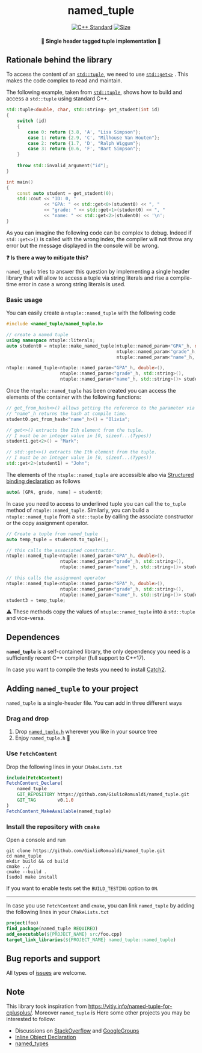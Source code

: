 <p align="center">
<h1 align="center">named_tuple </h1>
</p>
<p align="center">
<a href="https://isocpp.org"><img src="https://img.shields.io/badge/standard-C++17-blue.svg?style=flat&logo=c%2B%2B" alt="C++ Standard"/></a>
<a href="./LICENSE"><img src="https://img.shields.io/badge/license-BSD3-19c2d8.svg" alt="Size" /></a>
</p>

<p align="center">
<h4 align="center">🍦 Single header tagged tuple implementation 🍦</h4>
</p>

## Rationale behind the library

To access the content of an [`std::tuple`](https://en.cppreference.com/w/cpp/utility/tuple), we need to use [`std::get<>`](https://en.cppreference.com/w/cpp/utility/tuple/get) . This makes the code complex to read and maintain. 

The following example, taken from  [`std::tuple`](https://en.cppreference.com/w/cpp/utility/tuple), shows how to build and access a `std::tuple` using standard C++.
```c++
std::tuple<double, char, std::string> get_student(int id)
{
    switch (id)
    {
        case 0: return {3.8, 'A', "Lisa Simpson"};
        case 1: return {2.9, 'C', "Milhouse Van Houten"};
        case 2: return {1.7, 'D', "Ralph Wiggum"};
        case 3: return {0.6, 'F', "Bart Simpson"};
    }
 
    throw std::invalid_argument("id");
}

int main()
{
    const auto student = get_student(0);
    std::cout << "ID: 0, "
              << "GPA: " << std::get<0>(student0) << ", "
              << "grade: " << std::get<1>(student0) << ", "
              << "name: " << std::get<2>(student0) << '\n';
}
```
As you can imagine the following code can be complex to debug. Indeed if `std::get<>()` is called with the wrong index, the compiler will not throw any error but the message displayed in the console will be wrong. 

**:question: Is there a way to mitigate this?**

`named_tuple` tries to answer this question by implementing a single header library that will allow to access a tuple via string literals and rise a compile-time error in case a wrong string literals is used. 

### Basic usage

You can easily create a `ntuple::named_tuple` with the following code

```c++
#include <named_tuple/named_tuple.h>

// create a named tuple
using namespace ntuple::literals;
auto student0 = ntuple::make_named_tuple(ntuple::named_param<"GPA"_h, double>(),
                                         ntuple::named_param<"grade"_h, std::string>(),
                                         ntuple::named_param<"name"_h, std::string>());

ntuple::named_tuple<ntuple::named_param<"GPA"_h, double>(),
                    ntuple::named_param<"grade"_h, std::string>(),
                    ntuple::named_param<"name"_h, std::string>()> student1;
```

Once the `ntuple::named_tuple` has been created you can access the elements of the container with the following functions:

```c++
// get_from_hash<>() allows getting the reference to the parameter via a hash. 
// "name"_h returns the hash at compile time.
student0.get_from_hash<"name"_h>() = "Olivia";

// get<>() extracts the Ith element from the tuple.
// I must be an integer value in [0, sizeof...(Types))
student1.get<2>() = "Mark";

// std::get<>() extracts the Ith element from the tuple.
// I must be an integer value in [0, sizeof...(Types))
std::get<2>(student1) = "John";
```

The elements of the `ntuple::named_tuple` are accessible also via [Structured binding declaration](https://en.cppreference.com/w/cpp/language/structured_binding) as follows

```c++
auto& [GPA, grade, name] = student0;
```

In case you need to access to underlined tuple you can call the `to_tuple` method of `ntuple::named_tuple`. Similarly, you can build a `ntuple::named_tuple` from a `std::tuple` by calling the associate constructor or the copy assignment operator.

```c++
// Create a tuple from named_tuple
auto temp_tuple = student0.to_tuple();

// this calls the associated constructor.
ntuple::named_tuple<ntuple::named_param<"GPA"_h, double>(),
                    ntuple::named_param<"grade"_h, std::string>(),
                    ntuple::named_param<"name"_h, std::string>()> student2(temp_tuple);

// this calls the assignment operator
ntuple::named_tuple<ntuple::named_param<"GPA"_h, double>(),
                    ntuple::named_param<"grade"_h, std::string>(),
                    ntuple::named_param<"name"_h, std::string>()> student3;
student3 = temp_tuple;
```

:warning: These methods copy the values of `ntuple::named_tuple` into a `std::tuple` and vice-versa.

## Dependences

**`named_tuple`** is a self-contained library,  the only dependency you need is a sufficiently recent C++ compiler (full support to C++17).

In case you want to compile the tests you need to install [Catch2](https://github.com/catchorg/Catch2).

## Adding `named_tuple` to your project
`named_tuple` is a single-header file. You can add in three different ways

### Drag and drop
1. Drop [`named_tuple.h`](./include/named_tuple/named_tuple.h) wherever you like in your source tree
2. Enjoy `named_tuple.h` 🎉

### Use `FetchContent`
Drop the following lines in your `CMakeLists.txt`
```cmake
include(FetchContent)
FetchContent_Declare(
    named_tuple
    GIT_REPOSITORY https://github.com/GiulioRomualdi/named_tuple.git
    GIT_TAG        v0.1.0
)
FetchContent_MakeAvailable(named_tuple)
```

### Install the repository with `cmake`
Open a console and run
```console
git clone https://github.com/GiulioRomualdi/named_tuple.git
cd name_tuple
mkdir build && cd build
cmake ../
cmake --build .
[sudo] make install
```
If you want to enable tests set the `BUILD_TESTING` option to `ON`.

---

In case you use `FetchContent` and `cmake`, you can link `named_tuple` by adding the following lines in your `CMakeLists.txt`

```cmake
project(foo)
find_package(named_tuple REQUIRED)
add_executable(${PROJECT_NAME} src/foo.cpp)
target_link_libraries(${PROJECT_NAME} named_tuple::named_tuple)
```

## Bug reports and support

All types of [issues](https://github.com/GiulioRomualdi/named-tuple/issues/new) are welcome.

## Note
This library took inspiration from https://vitiy.info/named-tuple-for-cplusplus/. Moreover `named_tuple` is Here some other projects you may be interested to follow:

- Discussions on [StackOverflow](http://stackoverflow.com/questions/13065166/c11-tagged-tuple) and [GoogleGroups](https://groups.google.com/a/isocpp.org/forum/#!topic/std-proposals/N-kIXNrkTUk)
- [Inline Object Declaration](https://github.com/matt-42/iod)
- [named_types](https://github.com/duckie/named_types)
